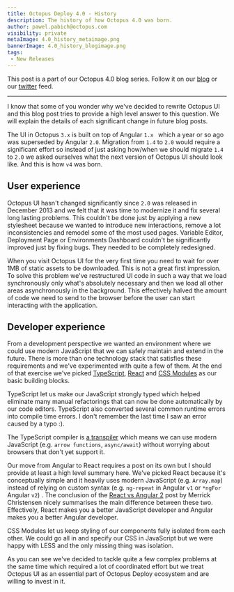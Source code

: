 ```yaml
---
title: Octopus Deploy 4.0 - History
description: The history of how Octopus 4.0 was born.
author: pawel.pabich@octopus.com
visibility: private
metaImage: 4.0_history_metaimage.png
bannerImage: 4.0_history_blogimage.png
tags:
 - New Releases
---
```


This post is a part of our Octopus 4.0 blog series. Follow it on our [blog](https://octopus.com/blog) or our [twitter](https://twitter.com/octopusdeploy) feed.

---

I know that some of you wonder why we've decided to rewrite Octopus UI and this blog post tries to provide a high level answer to this question. We will explain the details of each significant change in future blog posts.

The UI in Octopus `3.x` is built on top of Angular `1.x ` which a year or so ago was superseded by Angular `2.0`. Migration from `1.4` to `2.0` would require a significant effort so instead of just asking how/when we should migrate `1.4` to `2.0` we asked ourselves what the next version of Octopus UI should look like. And this is how `v4` was born.

## User experience

Octopus UI hasn't changed significantly since `2.0` was released in December 2013 and we felt that it was time to modernize it and fix several long lasting problems. This couldn't be done just by applying a new stylesheet because we wanted to introduce new interactions, remove a lot inconsistencies and remodel some of the most used pages. Variable Editor, Deployment Page or Environments Dashboard couldn't be significantly improved just by fixing bugs. They needed to be completely redesigned.

When you visit Octopus UI for the very first time you need to wait for over 1MB of static assets to be downloaded. This is not a great first impression. To solve this problem we've restructured UI code in such a way that we load synchronously only what's absolutely necessary and then we load all other areas asynchronously in the background. This effectively halved the amount of code we need to send to the browser before the user can start interacting with the application.

## Developer experience

From a development perspective we wanted an environment where we could use modern JavaScript that we can safely maintain and extend in the future. There is more than one technology stack that satisfies these requirements and we've experimented with quite a few of them. At the end of that exercise we've picked [TypeScript](https://www.typescriptlang.org/), [React](https://reactjs.org/) and [CSS Modules](https://github.com/css-modules/css-modules) as our basic building blocks.

TypeScript let us make our JavaScript strongly typed which helped eliminate many manual refactorings that can now be done automatically by our code editors.  TypeScript also converted several common runtime errors into compile time errors. I don't remember the last time I saw an error caused by a typo :). 

The TypeScript compiler is [a transpiler](https://en.wikipedia.org/wiki/Source-to-source_compiler) which means we can use modern JavaScript (e.g. `arrow functions`, `async/await`) without worrying about browsers that don't yet support it. 

Our move from Angular to React requires a post on its own but I should provide at least a high level summary here. We've picked React because it's conceptually simple and it heavily uses modern JavaScript (e.g. `Array.map`) instead of relying on custom syntax (e.g. `ng-repeat`  in Angular `v1` or `*ngFor` Angular `v2`) .  The conclusion of the [React vs Angular 2](http://merrickchristensen.com/articles/react-vs-angular-2.html#my-conclusion) post by Merrick Christensen nicely summarises the main difference between these two. Effectively, React makes you a better JavaScript developer and Angular makes you a better Angular developer.

CSS Modules let us keep styling of our components fully isolated from each other. We could go all in and specify our CSS in JavaScript but we were happy with LESS and the only missing thing was isolation. 




As you can see we've decided to tackle quite a few complex problems at the same time which required a lot of coordinated effort but we treat Octopus UI as an essential part of Octopus Deploy ecosystem and are willing to invest in it. 